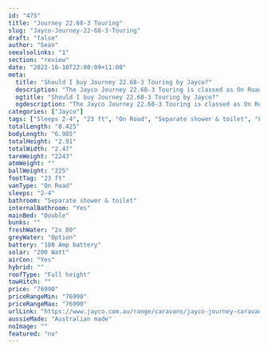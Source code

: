 ```yaml
---
id: "475"
title: "Journey 22.68-3 Touring"
slug: "Jayco-Journey-22-68-3-Touring"
draft: "false"
author: "Sean"
seealsolinks: "1"
section: "review"
date: "2022-10-10T22:00:09+11:00"
meta:
  title: "Should I buy Journey 22.68-3 Touring by Jayco?"
  description: "The Jayco Journey 22.68-3 Touring is classed as On Road, and sleeps 2-4 people. It is Australian made and comes in at 23 ft. It generally has Separate shower & toilet."
  ogtitle: "Should I buy Journey 22.68-3 Touring by Jayco?"
  ogdescription: "The Jayco Journey 22.68-3 Touring is classed as On Road, and sleeps 2-4 people. It is Australian made and comes in at 23 ft. It generally has Separate shower & toilet."
categories: ["Jayco"]
tags: ["Sleeps 2-4", "23 ft", "On Road", "Separate shower & toilet", "Full height", "70 - 80k"]
totalLength: "8.425"
bodyLength: "6.985"
totalHeight: "2.91"
totalWidth: "2.47"
tareWeight: "2243"
atmWeight: ""
ballWeight: "225"
footTag: "23 ft"
vanType: "On Road"
sleeps: "2-4"
bathroom: "Separate shower & toilet"
internalBathroom: "Yes"
mainBed: "Double"
bunks: ""
freshWater: "2x 80"
greyWater: "Option"
battery: "100 Amp battery"
solar: "200 Watt"
airCon: "Yes"
hybrid: ""
roofType: "Full height"
towHitch: ""
price: "76990"
priceRangeMin: "76990"
priceRangeMax: "76990"
urlLink: "https://www.jayco.com.au/range/caravans/jayco-journey-caravan/floor-plans/touring/journey-2268-3jy-my22"
aussieMade: "Australian made"
noImage: ""
featured: "no"
---
```

